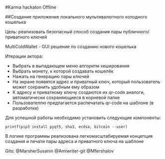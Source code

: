 #Karma hackaton Offline

##Создание приложение локального мультивалютного холодного кошелька

Цель: реализовать безопасный способ создания пары публичного/приватного ключей

MultiColdWallet - GUI решение по созданию нового кошелька

Итерации актора:

- Выбрать в выпадающем меню алгоритм хеширования
- Выбрать монету, к которой создавать кошелёк
- Нажать на генерацию пары ключей
- На экране появятся адрес и приватный ключ, который пользователь может сохранить удобным ему образом
- К адресу и приватному ключу создаются их qr-code аналоги, автоматически сохраняющиеся в корневой папке
- Пользователлю предлагается распечатать qr-code на шаблоне (в разработке)

Для успешной работы необходимо установить следующие компоненты:

```printf(pip3 install pyqt5, sha3, ecdsa, bitcoin --user)```

В логике программы реализована легкомасштабируемая концепция создания и печати пары адреса и приватного ключа на шаблоне

Gits:
@MarsherSusanin
@Amiwriter-git
@Mfershalov
